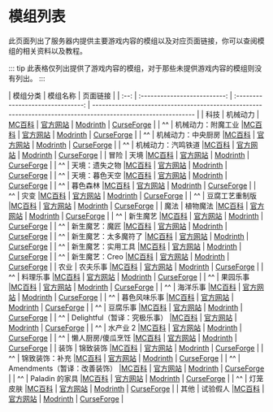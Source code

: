 # 模组列表

此页面列出了服务器内提供主要游戏内容的模组以及对应页面链接，你可以查阅模组的相关资料以及教程。

::: tip
此表格仅列出提供了游戏内容的模组，对于那些未提供游戏内容的模组则没有列出。
:::

| 模组分类 |           模组名称           |             页面链接              |
| :--: | :--------------------------: | :-------------------------------: | ------------------------------------------------------------------------------------------------------------- |
| 科技 |           机械动力           | [MC百科](https://www.mcmod.cn/class/2021.html) \| [官方网站](https://createmod.net) \| [Modrinth](https://modrinth.com/mod/create) \| [CurseForge](https://www.curseforge.com/minecraft/mc-mods/create) |
|  ^^  |      机械动力：附魔工业      |[MC百科]() \| [官方网站]() \| [Modrinth]() \| [CurseForge]() |
|  ^^  |      机械动力：中央厨房      |[MC百科]() \| [官方网站]() \| [Modrinth]() \| [CurseForge]() |
|  ^^  |      机械动力：汽鸣铁道      |[MC百科]() \| [官方网站]() \| [Modrinth]() \| [CurseForge]() |
| 冒险 |             天境             |[MC百科]() \| [官方网站]() \| [Modrinth]() \| [CurseForge]() |
|  ^^  |        天境：遗失之物        |[MC百科]() \| [官方网站]() \| [Modrinth]() \| [CurseForge]() |
|  ^^  |        天境：暮色天空        |[MC百科]() \| [官方网站]() \| [Modrinth]() \| [CurseForge]() |
|  ^^  |           暮色森林           |[MC百科]() \| [官方网站]() \| [Modrinth]() \| [CurseForge]() |
|  ^^  |             灾变             |[MC百科]() \| [官方网站]() \| [Modrinth]() \| [CurseForge]() |
|  ^^  |        豆腐工艺重制版        |[MC百科]() \| [官方网站]() \| [Modrinth]() \| [CurseForge]() |
| 魔法 |           植物魔法           |[MC百科]() \| [官方网站]() \| [Modrinth]() \| [CurseForge]() |
|  ^^  |           新生魔艺           |[MC百科]() \| [官方网站]() \| [Modrinth]() \| [CurseForge]() |
|  ^^  |        新生魔艺：魔匠        |[MC百科]() \| [官方网站]() \| [Modrinth]() \| [CurseForge]() |
|  ^^  |     新生魔艺：太多魔符了     |[MC百科]() \| [官方网站]() \| [Modrinth]() \| [CurseForge]() |
|  ^^  |      新生魔艺：实用工具      |[MC百科]() \| [官方网站]() \| [Modrinth]() \| [CurseForge]() |
|  ^^  |        新生魔艺：Creo        |[MC百科]() \| [官方网站]() \| [Modrinth]() \| [CurseForge]() |
| 农业 |           农夫乐事           |[MC百科]() \| [官方网站]() \| [Modrinth]() \| [CurseForge]() |
|  ^^  |           料理乐事           |[MC百科]() \| [官方网站]() \| [Modrinth]() \| [CurseForge]() |
|  ^^  |           果园乐事           |[MC百科]() \| [官方网站]() \| [Modrinth]() \| [CurseForge]() |
|  ^^  |           海洋乐事           |[MC百科]() \| [官方网站]() \| [Modrinth]() \| [CurseForge]() |
|  ^^  |         暮色风味乐事         |[MC百科]() \| [官方网站]() \| [Modrinth]() \| [CurseForge]() |
|  ^^  |           豆腐乐事           |[MC百科]() \| [官方网站]() \| [Modrinth]() \| [CurseForge]() |
|  ^^  | Delightful（暂译：究极乐事） |[MC百科]() \| [官方网站]() \| [Modrinth]() \| [CurseForge]() |
|  ^^  |           水产业 2           |[MC百科]() \| [官方网站]() \| [Modrinth]() \| [CurseForge]() |
|  ^^  |      懒人厨房/傻瓜烹饪       |[MC百科]() \| [官方网站]() \| [Modrinth]() \| [CurseForge]() |
| 装饰 |           锦致装饰           |[MC百科]() \| [官方网站]() \| [Modrinth]() \| [CurseForge]() |
|  ^^  |        锦致装饰：补充        |[MC百科]() \| [官方网站]() \| [Modrinth]() \| [CurseForge]() |
|  ^^  | Amendments（暂译：改善装饰） |[MC百科]() \| [官方网站]() \| [Modrinth]() \| [CurseForge]() |
|  ^^  |        Paladin 的家具        |[MC百科]() \| [官方网站]() \| [Modrinth]() \| [CurseForge]() |
|  ^^  |           灯笼皮肤           |[MC百科]() \| [官方网站]() \| [Modrinth]() \| [CurseForge]() |
| 其他 |           试验假人           |[MC百科]() \| [官方网站]() \| [Modrinth]() \| [CurseForge]() |
